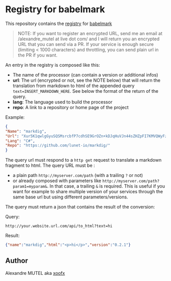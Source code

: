 # Registry for babelmark

This repository contains the [registry](https://github.com/babelmark/babelmark-registry/blob/master/registry.json) for [babelmark](https://babelmark.github.io)

> NOTE: If you want to register an encrypted URL, send me an email at /alexandre_mutel at live dot com/ and I will return you an encrypted URL that you can send via a PR.
> If your service is enough secure (limiting < 1000 characters) and throttling, you can send plain url in the PR if you want.

An entry in the registry is composed like this:

* The name of the processor (can contain a version or additional infos)
* **url**: The url (encrypted or not, see the NOTE below) that will return the translation from markdown to html of the appended query `text=INSERT_MARKDOWN_HERE`. See below the format of the return of the query.
* **lang**: The language used to build the processor
* **repo**: A link to a repository or home page of the project

Example:
```json
{
"Name": "markdig",
"Url": "Xur5K1qwlgGyuSQSMsrcbfP7cdhSE9GrOZn+kDJqHuVJn44sZHZpFI7KMVQWyFzN3GVy0hqJTx5VKnLtSGYDdu95sk71j0WXxDBJU9kamXg=",
"Lang": "C#",
"Repo": "https://github.com/lunet-io/markdig/"
}
```

The query url must respond to a `http get` request to translate a markdown fragment to html. The query URL must be :
- a plain path `http://myserver.com/path` (with a trailing `?` or not) 
- or already composed with parameters like `http://myserver.com/path?param1=myparam&`. In that case, a trailing `&` is required. This is useful if you want for example to share multiple version of your services through the same base url but using different parameters/versions.

The query must return a json that contains the result of the conversion: 

Query:
```
http://your.website.url.com/api/to_html?text=hi
```

Result:
```json
{"name":"markdig","html":"<p>hi</p>","version":"0.2.1"}
```

## Author

Alexandre MUTEL aka [xoofx](https://xoofx.github.io)


